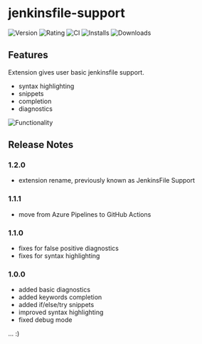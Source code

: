 # jenkinsfile-support
![Version](https://img.shields.io/visual-studio-marketplace/v/ivory-lab.jenkinsfile-support?style=for-the-badge)
![Rating](https://img.shields.io/visual-studio-marketplace/r/ivory-lab.jenkinsfile-support?style=for-the-badge)
![CI](https://img.shields.io/github/workflow/status/sgwozdz/jenkinsfile-support/CI?style=for-the-badge)
![Installs](https://img.shields.io/visual-studio-marketplace/i/ivory-lab.jenkinsfile-support?style=for-the-badge)
![Downloads](https://img.shields.io/visual-studio-marketplace/d/ivory-lab.jenkinsfile-support?style=for-the-badge)

## Features

Extension gives user basic jenkinsfile support.

* syntax highlighting
* snippets
* completion
* diagnostics

![Functionality](images/functionality.png)

## Release Notes

### 1.2.0
- extension rename, previously known as JenkinsFile Support

### 1.1.1
- move from Azure Pipelines to GitHub Actions

### 1.1.0
- fixes for false positive diagnostics
- fixes for syntax highlighting

### 1.0.0
- added basic diagnostics
- added keywords completion
- added if/else/try snippets
- improved syntax highlighting
- fixed debug mode

... :)
